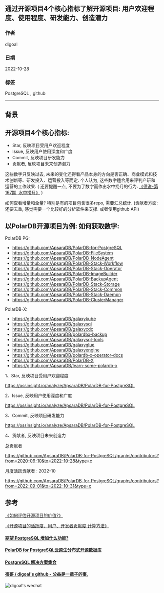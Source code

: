 ## 通过开源项目4个核心指标了解开源项目: 用户欢迎程度、使用程度、研发能力、创造潜力      
                                
### 作者                                
digoal                                
                                
### 日期                                
2022-10-28                                
                                
### 标签                                
PostgreSQL , github       
                                
----                                
                                
## 背景        
## 开源项目4个核心指标:    
- Star, 反映项目受用户欢迎程度     
- Issue, 反映用户使用深度和广度     
- Commit, 反映项目研发能力      
- 贡献者, 反映项目未来创造潜力      
  
这些数字只反映过去, 未来的变化还得看产品本身的方向是否正确、商业模式和技术创新等、研发投入、运营投入等而定. 个人认为, 这些数字适合用来评判产研和运营的工作效果.   ( 还要提醒一点, 不要为了数字而作出水中捞月的行为. [《德说-第167期, 水中捞月》](../202210/20221027_01.md) )    
  
如何查看增量和全量? 特别是有的项目包含很多repo, 需要汇总统计. (贡献者方面: 还要去重, 感觉需要一个比较好的分析软件来支撑. 或者使用github API)    
  
## 以PolarDB开源项目为例: 如何获取数字:  
  
PolarDB PG:  
- https://github.com/ApsaraDB/PolarDB-for-PostgreSQL  
- https://github.com/ApsaraDB/PolarDB-FileSystem  
- https://github.com/ApsaraDB/PolarDB-NodeAgent  
- https://github.com/ApsaraDB/PolarDB-Stack-Workflow  
- https://github.com/ApsaraDB/PolarDB-Stack-Operator  
- https://github.com/ApsaraDB/PolarDB-ImageBuilder  
- https://github.com/ApsaraDB/PolarDB-BackupAgent  
- https://github.com/ApsaraDB/PolarDB-Stack-Storage  
- https://github.com/ApsaraDB/PolarDB-Stack-Common  
- https://github.com/ApsaraDB/PolarDB-Stack-Daemon  
- https://github.com/ApsaraDB/PolarDB-ClusterManager  
  
PolarDB-X:   
- https://github.com/ApsaraDB/galaxykube  
- https://github.com/ApsaraDB/galaxysql  
- https://github.com/ApsaraDB/galaxycdc  
- https://github.com/ApsaraDB/polardbx-backup  
- https://github.com/ApsaraDB/galaxysql-tools  
- https://github.com/ApsaraDB/galaxyglue  
- https://github.com/ApsaraDB/galaxyengine  
- https://github.com/ApsaraDB/polardb-x-operator-docs  
- https://github.com/ApsaraDB/PolarDB-X  
- https://github.com/ApsaraDB/learn-some-polardb-x  
  
  
1、Star, 反映项目受用户欢迎程度     
  
https://ossinsight.io/analyze/ApsaraDB/PolarDB-for-PostgreSQL  
  
2、Issue, 反映用户使用深度和广度     
  
https://ossinsight.io/analyze/ApsaraDB/PolarDB-for-PostgreSQL  
  
3、Commit, 反映项目研发能力      
  
https://ossinsight.io/analyze/ApsaraDB/PolarDB-for-PostgreSQL  
  
4、贡献者, 反映项目未来创造力      
  
总贡献者    
  
https://github.com/ApsaraDB/PolarDB-for-PostgreSQL/graphs/contributors?from=2020-09-10&to=2022-10-28&type=c  
  
月度活跃贡献者 : 2022-10  
  
https://github.com/ApsaraDB/PolarDB-for-PostgreSQL/graphs/contributors?from=2022-09-01&to=2022-10-31&type=c  
  
## 参考   
    
[《如何评估开源项目的价值?》](../202206/20220621_01.md)      
    
[《开源项目的活跃度、用户、开发者贡献度 计算方法》](../202201/20220118_04.md)      
  
  
  
#### [期望 PostgreSQL 增加什么功能?](https://github.com/digoal/blog/issues/76 "269ac3d1c492e938c0191101c7238216")
  
  
#### [PolarDB for PostgreSQL云原生分布式开源数据库](https://github.com/ApsaraDB/PolarDB-for-PostgreSQL "57258f76c37864c6e6d23383d05714ea")
  
  
#### [PostgreSQL 解决方案集合](https://yq.aliyun.com/topic/118 "40cff096e9ed7122c512b35d8561d9c8")
  
  
#### [德哥 / digoal's github - 公益是一辈子的事.](https://github.com/digoal/blog/blob/master/README.md "22709685feb7cab07d30f30387f0a9ae")
  
  
![digoal's wechat](../pic/digoal_weixin.jpg "f7ad92eeba24523fd47a6e1a0e691b59")
  
